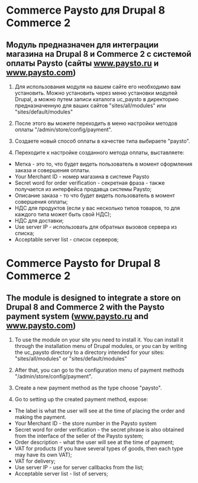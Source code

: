# Commerce Paysto для Drupal 8 Commerce 2

## Модуль предназначен для интеграции магазина на Drupal 8 и Commerce 2 с системой оплаты Paysto (сайты www.paysto.ru и www.paysto.com)

1. Для использования модуля на вашем сайте его необходимо вам установить. Можно установить через меню установки модулей Drupal, а можно путем записи каталога uc_paysto в директорию предназначенную для ваших сайтов "sites/all/modules" или "sites/default/modules"

2. После этого вы можете переходить в меню настройки методов оплаты "/admin/store/config/payment". 

3. Создаете новый способ оплаты в качестве типа выбираете "paysto". 

4. Переходите к настройке созданного метода оплаты, выставляете: 
- Метка - это то, что будет видеть пользователь в момент оформления заказа и совершения оплаты. 
- Your Merchant ID - номер магазина в системе Paysto
- Secret word for order verification - секретная фраза - также получается из интерфейса продавца системы Paysto;
- Описание заказа - то что будет видеть пользователь в момент совершения оплаты;
- НДС для продуктов (если у вас несколько типов товаров, то для каждого типа может быть свой НДС);
- НДС для доставки;
- Use server IP - использовать для обратных вызовов сервера из списка;
- Acceptable server list - список серверов;



# Commerce Paysto for Drupal 8 Commerce 2

## The module is designed to integrate a store on Drupal 8 and Commerce 2 with the Paysto payment system (www.paysto.ru and www.paysto.com)

1. To use the module on your site you need to install it. You can install it through the installation menu of Drupal modules, or you can by writing the uc_paysto directory to a directory intended for your sites: "sites/all/modules" or "sites/default/modules"

2. After that, you can go to the configuration menu of payment methods "/admin/store/config/payment".

3. Create a new payment method as the type choose "paysto".

4. Go to setting up the created payment method, expose:
- The label is what the user will see at the time of placing the order and making the payment.
- Your Merchant ID - the store number in the Paysto system
- Secret word for order verification - the secret phrase is also obtained from the interface of the seller of the Paysto system;
- Order description - what the user will see at the time of payment;
- VAT for products (if you have several types of goods, then each type may have its own VAT);
- VAT for delivery;
- Use server IP - use for server callbacks from the list;
- Acceptable server list - list of servers;